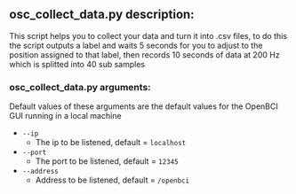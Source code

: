 ## osc_collect_data.py description:

This script helps you to collect your data and turn it into .csv files, to do this the script outputs a label and waits 5 seconds for you to adjust to the position assigned to that label, then records 10 seconds of data at 200 Hz which is splitted into 40 sub samples

### osc_collect_data.py arguments:

Default values of these arguments are the default values for the OpenBCI GUI running in a local machine
  
* `--ip`
  * The ip to be listened, default = `localhost`
* `--port`
  * The port to be listened, default = `12345`
* `--address`
  * Address to be listened, default = `/openbci`
